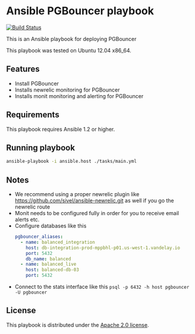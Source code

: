 # Ansible PGBouncer playbook

[![Build Status](https://travis-ci.org/balanced-ops/ansible-pgbouncer.svg)](https://travis-ci.org/balanced-ops/ansible-pgbouncer)

This is an Ansible playbook for deploying PGBouncer

This playbook was tested on Ubuntu 12.04 x86_64.

## Features

* Install PGBouncer
* Installs newrelic monitoring for PGBouncer
* Installs monit monitoring and alerting for PGBouncer

## Requirements

This playbook requires Ansible 1.2 or higher.

## Running playbook

```bash
ansible-playbook -i ansible.host ./tasks/main.yml
```

## Notes

* We recommend using a proper newrelic plugin like https://github.com/sivel/ansible-newrelic.git as well if you go the newrelic route
* Monit needs to be configured fully in order for you to receive email alerts etc.
* Configure databases like this
  ```yaml
  pgbouncer_aliases:
    - name: balanced_integration
      host: db-integration-prod-mppbhl-p01.us-west-1.vandelay.io
      port: 5432
      db_name: balanced
    - name: balanced_live
      host: balanced-db-03
      port: 5432
  ```
* Connect to the stats interface like this `psql -p 6432 -h host pgbouncer -U pgbouncer` 

## License

This playbook is distributed under the
[Apache 2.0 license](http://www.apache.org/licenses/LICENSE-2.0.html).
